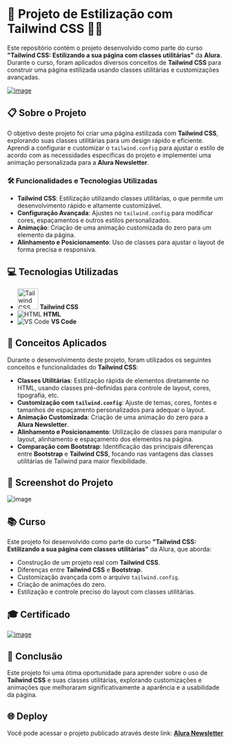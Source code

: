 # 🌟 Projeto de Estilização com Tailwind CSS 🎨✨

Este repositório contém o projeto desenvolvido como parte do curso **"Tailwind CSS: Estilizando a sua página com classes utilitárias"** da **Alura**. Durante o curso, foram aplicados diversos conceitos de **Tailwind CSS** para construir uma página estilizada usando classes utilitárias e customizações avançadas.

[![image](https://github.com/user-attachments/assets/ce42e5dd-f5b7-4e4d-b9b6-be3e15860029)](https://cursos.alura.com.br/course/tailwind-css-estilizando-pagina-classes-utilitarias)


## 📋 Sobre o Projeto
O objetivo deste projeto foi criar uma página estilizada com **Tailwind CSS**, explorando suas classes utilitárias para um design rápido e eficiente. Aprendi a configurar e customizar o `tailwind.config` para ajustar o estilo de acordo com as necessidades específicas do projeto e implementei uma animação personalizada para a **Alura Newsletter**.

### 🛠️ Funcionalidades e Tecnologias Utilizadas
- **Tailwind CSS**: Estilização utilizando classes utilitárias, o que permite um desenvolvimento rápido e altamente customizável.
- **Configuração Avançada**: Ajustes no `tailwind.config` para modificar cores, espaçamentos e outros estilos personalizados.
- **Animação**: Criação de uma animação customizada do zero para um elemento da página.
- **Alinhamento e Posicionamento**: Uso de classes para ajustar o layout de forma precisa e responsiva.

## 💻 Tecnologias Utilizadas
- <img src="https://upload.wikimedia.org/wikipedia/commons/d/d5/Tailwind_CSS_Logo.svg" alt="Tailwind CSS" width="48" height="48"> **Tailwind CSS**
- ![HTML](https://img.icons8.com/color/48/000000/html-5.png) **HTML**
- ![VS Code](https://img.icons8.com/color/48/000000/visual-studio-code-2019.png) **VS Code**

## 🧩 Conceitos Aplicados
Durante o desenvolvimento deste projeto, foram utilizados os seguintes conceitos e funcionalidades do **Tailwind CSS**:
- **Classes Utilitárias**: Estilização rápida de elementos diretamente no HTML, usando classes pré-definidas para controle de layout, cores, tipografia, etc.
- **Customização com `tailwind.config`**: Ajuste de temas, cores, fontes e tamanhos de espaçamento personalizados para adequar o layout.
- **Animação Customizada**: Criação de uma animação do zero para a **Alura Newsletter**.
- **Alinhamento e Posicionamento**: Utilização de classes para manipular o layout, alinhamento e espaçamento dos elementos na página.
- **Comparação com Bootstrap**: Identificação das principais diferenças entre **Bootstrap** e **Tailwind CSS**, focando nas vantagens das classes utilitárias de Tailwind para maior flexibilidade.

## 📸 Screenshot do Projeto
![image](https://github.com/user-attachments/assets/32fdc19a-3421-43d4-ad34-dbe889e6d2d3)

## 📚 Curso
Este projeto foi desenvolvido como parte do curso **"Tailwind CSS: Estilizando a sua página com classes utilitárias"** da Alura, que aborda:
- Construção de um projeto real com **Tailwind CSS**.
- Diferenças entre **Tailwind CSS** e **Bootstrap**.
- Customização avançada com o arquivo `tailwind.config`.
- Criação de animações do zero.
- Estilização e controle preciso do layout com classes utilitárias.

## 🎓 Certificado

[![image](https://github.com/user-attachments/assets/d9ae823c-ef10-40a8-bb92-d4917d7eb007)](https://cursos.alura.com.br/certificate/24e8494f-8274-4266-aca4-c647a4c6058f?lang=pt_BR)


## 🎉 Conclusão
Este projeto foi uma ótima oportunidade para aprender sobre o uso de **Tailwind CSS** e suas classes utilitárias, explorando customizações e animações que melhoraram significativamente a aparência e a usabilidade da página.

## 🌐 Deploy
Você pode acessar o projeto publicado através deste link: [**Alura Newsletter**]()
